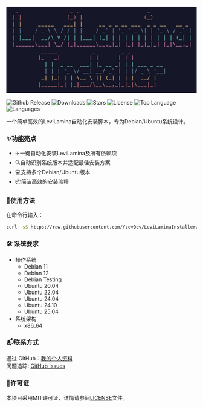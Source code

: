 ![预览图](assets/preview.jpg)

![Github Release](https://img.shields.io/github/v/release/YzevDev/LeviLaminaInstaller)
![Downloads](https://img.shields.io/github/downloads/YzevDev/LeviLaminaInstaller/total)
![Stars](https://img.shields.io/github/stars/YzevDev/LeviLaminaInstaller)
![License](https://img.shields.io/github/license/YzevDev/LeviLaminaInstaller)
![Top Language](https://img.shields.io/github/languages/top/YzevDev/LeviLaminaInstaller)
![Languages](https://img.shields.io/github/languages/count/YzevDev/LeviLaminaInstaller)

一个简单高效的LeviLamina自动化安装脚本，专为Debian/Ubuntu系统设计。

### ✨功能亮点

- ✈️一键自动化安装LeviLamina及所有依赖项
- 🔍自动识别系统版本并适配最佳安装方案
- 💻支持多个Debian/Ubuntu版本
- 📦简洁高效的安装流程

### 🚀使用方法

在命令行输入：

```bash
curl -sS https://raw.githubusercontent.com/YzevDev/LeviLaminaInstaller/refs/heads/main/src/levilamina_installer.sh | sudo bash
```

### 🛠️ 系统要求

- 操作系统
  - Debian 11
  - Debian 12
  - Debian Testing
  - Ubuntu 20.04
  - Ubuntu 22.04
  - Ubuntu 24.04
  - Ubuntu 24.10
  - Ubuntu 25.04
- 系统架构
  - x86_64

### 📬联系方式

通过 GitHub：[我的个人资料](https://github.com/YzevDev)  
问题追踪: [GitHub Issues](https://github.com/YzevDev/LeviLaminaInstaller/issues)

### 📜许可证

本项目采用MIT许可证，详情请参阅[LICENSE](LICENSE)文件。
